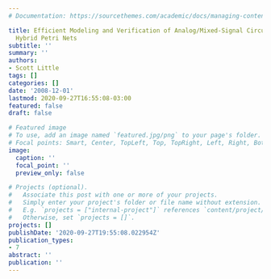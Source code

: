 ```yaml
---
# Documentation: https://sourcethemes.com/academic/docs/managing-content/

title: Efficient Modeling and Verification of Analog/Mixed-Signal Circuits Using Labeled
  Hybrid Petri Nets
subtitle: ''
summary: ''
authors:
- Scott Little
tags: []
categories: []
date: '2008-12-01'
lastmod: 2020-09-27T16:55:08-03:00
featured: false
draft: false

# Featured image
# To use, add an image named `featured.jpg/png` to your page's folder.
# Focal points: Smart, Center, TopLeft, Top, TopRight, Left, Right, BottomLeft, Bottom, BottomRight.
image:
  caption: ''
  focal_point: ''
  preview_only: false

# Projects (optional).
#   Associate this post with one or more of your projects.
#   Simply enter your project's folder or file name without extension.
#   E.g. `projects = ["internal-project"]` references `content/project/deep-learning/index.md`.
#   Otherwise, set `projects = []`.
projects: []
publishDate: '2020-09-27T19:55:08.022954Z'
publication_types:
- 7
abstract: ''
publication: ''
---
```

